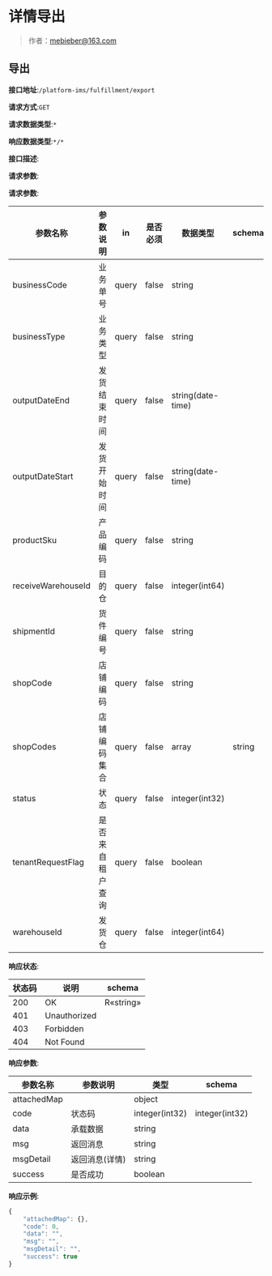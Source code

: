 # 详情导出

> 作者：mebieber@163.com

## 导出


**接口地址**:`/platform-ims/fulfillment/export`


**请求方式**:`GET`


**请求数据类型**:`*`


**响应数据类型**:`*/*`


**接口描述**:


**请求参数**:


**请求参数**:


| 参数名称 | 参数说明 | in    | 是否必须 | 数据类型 | schema |
| -------- | -------- | ----- | -------- | -------- | ------ |
|businessCode|业务单号|query|false|string||
|businessType|业务类型|query|false|string||
|outputDateEnd|发货结束时间|query|false|string(date-time)||
|outputDateStart|发货开始时间|query|false|string(date-time)||
|productSku|产品编码|query|false|string||
|receiveWarehouseId|目的仓|query|false|integer(int64)||
|shipmentId|货件编号|query|false|string||
|shopCode|店铺编码|query|false|string||
|shopCodes|店铺编码集合|query|false|array|string|
|status|状态|query|false|integer(int32)||
|tenantRequestFlag|是否来自租户查询|query|false|boolean||
|warehouseId|发货仓|query|false|integer(int64)||


**响应状态**:


| 状态码 | 说明 | schema |
| -------- | -------- | ----- | 
|200|OK|R«string»|
|401|Unauthorized||
|403|Forbidden||
|404|Not Found||


**响应参数**:


| 参数名称 | 参数说明 | 类型 | schema |
| -------- | -------- | ----- |----- | 
|attachedMap||object||
|code|状态码|integer(int32)|integer(int32)|
|data|承载数据|string||
|msg|返回消息|string||
|msgDetail|返回消息(详情)|string||
|success|是否成功|boolean||


**响应示例**:
```javascript
{
	"attachedMap": {},
	"code": 0,
	"data": "",
	"msg": "",
	"msgDetail": "",
	"success": true
}
```